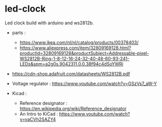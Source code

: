 # led-clock
Led clock build with arduino and ws2812b.

- parts : 
    - https://www.ikea.com/nl/nl/catalog/products/00378403/
    - https://www.aliexpress.com/item/32809169128.html?productId=32809169128&productSubject=Addressable-pixel-WS2812B-Ring-1-8-12-16-24-32-40-48-60-93-241-LEDs&spm=a2g0s.9042311.0.0.38f94c4dSoYWRi

- https://cdn-shop.adafruit.com/datasheets/WS2812B.pdf
- Voltage regulator : https://www.youtube.com/watch?v=GSzVs7_aW-Y

- Kicad :
  - Reference designator : https://en.wikipedia.org/wiki/Reference_designator
  - An Intro to KiCad : https://www.youtube.com/watch?v=vaCVh2SAZY4
